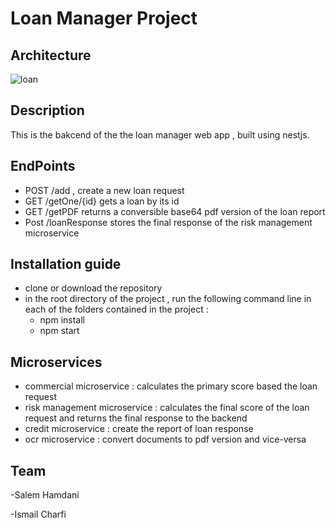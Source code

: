 <h1> Loan Manager Project</h1>

<h2> Architecture </h2>

![loan](https://user-images.githubusercontent.com/78962943/235244960-ecaa6002-619c-4d63-8031-7ad0edf38e73.png)

<h2> Description </h2>

This is the bakcend of the the loan manager web app , built using nestjs.



<h2> EndPoints </h2>

- POST /add , create a new loan request 
- GET /getOne/{id} gets a loan by its id
- GET /getPDF returns a conversible base64 pdf version of the loan report
- Post /loanResponse stores the final response of the risk management microservice

<h2> Installation guide</h2>

- clone or download the repository
- in the root directory of the project , run the following command line in each of the folders contained in the project : 
    * npm install
    * npm start

<h2> Microservices </h2>

- commercial microservice : calculates the primary score based the loan request
- risk management microservice : calculates the final score of the loan request and returns the final response to the backend
- credit microservice : create the report of loan response 
- ocr microservice : convert documents to pdf version and vice-versa

<h2> Team </h2>

-Salem Hamdani

-Ismail Charfi



